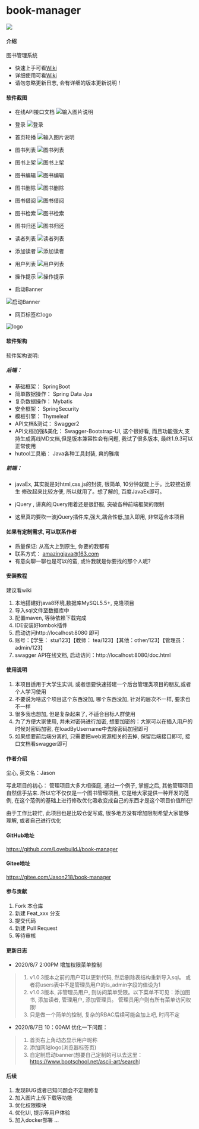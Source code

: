 # book-manager

![](https://github.com/LovebuildJ/book-manager)

#### 介绍
图书管理系统

- 快速上手可看[Wiki](https://github.com/LovebuildJ/book-manager/wiki/%E5%BF%AB%E9%80%9F%E5%BC%80%E5%A7%8B)
- 详细使用可看[Wiki](https://gitee.com/Jason218/book-manager/wikis/%E4%BD%BF%E7%94%A8%E6%96%87%E6%A1%A3)
- 请勿忽略更新日志, 会有详细的版本更新说明！


#### 软件截图
- 在线API接口文档
![输入图片说明](https://images.gitee.com/uploads/images/2020/0728/222829_12c75a2b_1865362.png "swagger.png")

- 登录
![登录](https://images.gitee.com/uploads/images/2020/0728/220039_eac21a26_1865362.png "login.png")

- 首页轮播
![输入图片说明](https://images.gitee.com/uploads/images/2020/0728/220412_5849b2ba_1865362.png "index.png")

- 图书列表
![图书列表](https://images.gitee.com/uploads/images/2020/0728/220106_01690382_1865362.png "book-list.png")

- 图书上架
![图书上架](https://images.gitee.com/uploads/images/2020/0728/220142_f1321c49_1865362.png "book-add.png")

- 图书编辑
![图书编辑](https://images.gitee.com/uploads/images/2020/0728/220205_23718704_1865362.png "book-update.png")

- 图书删除
![图书删除](https://images.gitee.com/uploads/images/2020/0728/220325_868b4a18_1865362.png "book-del.png")

- 图书借阅
![图书借阅](https://images.gitee.com/uploads/images/2020/0728/220426_add9604e_1865362.png "borrow.png")

- 图书检索
![图书检索](https://images.gitee.com/uploads/images/2020/0728/220449_10ce9e23_1865362.png "book-search.png")

- 图书归还
![图书归还](https://images.gitee.com/uploads/images/2020/0728/220522_b028a938_1865362.png "return.png")

- 读者列表
![读者列表](https://images.gitee.com/uploads/images/2020/0728/220600_d9bbdad8_1865362.png "reader-list.png")

- 添加读者
![添加读者](https://images.gitee.com/uploads/images/2020/0728/220816_d382a217_1865362.png "reader-add.png")

- 用户列表
![用户列表](https://images.gitee.com/uploads/images/2020/0728/220837_7a6de75b_1865362.png "user-list.png")

- 操作提示
![操作提示](https://images.gitee.com/uploads/images/2020/0728/220858_61b0b289_1865362.png "success.png")

- 启动Banner

![启动Banner](https://images.gitee.com/uploads/images/2020/0807/113718_a4ea899d_1865362.png "banner.png")

- 网页标签栏logo

![logo](https://images.gitee.com/uploads/images/2020/0807/113802_afa0f855_1865362.png "logo.png")


#### 软件架构
软件架构说明:

##### 后端：
- 基础框架： SpringBoot
- 简单数据操作： Spring Data Jpa
- 复杂数据操作： Mybatis
- 安全框架： SpringSecurity
- 模板引擎： Thymeleaf
- API文档&测试： Swagger2
- API文档加强&美化： Swagger-Bootstrap-UI, 这个很好看, 而且功能强大,支持生成离线MD文档,但是版本兼容性会有问题, 我试了很多版本, 最终1.9.3可以正常使用
- hutool工具箱： Java各种工具封装, 爽的雅痞

##### 前端：
- javaEx, 其实就是对html,css,js的封装, 很简单, 10分钟就能上手。比较接近原生
修改起来比较方便, 所以就用了。想了解的, 百度JavaEx即可。

- jQuery , 讲真的jQuery用着还是很舒服, 突破各种前端框架的限制

- 这里真的要吹一波jQuery插件库,强大,耦合性低,加入即用, 非常适合本项目

#### 如果有定制需求, 可以联系作者
- 质量保证: 从高大上到原生, 你要的我都有
- 联系方式： amazingjava@163.com
- 有意向聊一聊也是可以的蛮, 或许我就是你要找的那个人呢?

#### 安装教程

建议看wiki
1.  本地搭建好java8环境,数据库MySQL5.5+, 克隆项目
2.  导入sql文件至数据库中
3.  配置maven, 等待依赖下载完成
4.  IDE安装好lombok插件
5.  启动访问http://localhost:8080 即可
6.  账号：【学生： stu/123】【教师： tea/123】【其他：other/123】【管理员：admin/123】
7.  swagger API在线文档, 启动访问：http://localhost:8080/doc.html
#### 使用说明

1.  本项目适用于大学生实训, 或者想要快速搭建一个后台管理类项目的朋友,或者个人学习使用
2.  不要说为啥这个项目这个东西没加, 哪个东西没加, 针对的层次不一样, 要求也不一样
3.  很多我也想加, 但是复杂起来了, 不适合目标人群使用
4.  为了方便大家使用, 并未对密码进行加密, 想要加密的：大家可以在插入用户的时候对密码加密, 在loadByUsername中去除密码加密即可
5.  如果想要前后端分离的, 只需要把web资源相关的去掉, 保留后端接口即可, 接口文档看swagger即可
#### 作者介绍
尘心, 英文名：Jason 

写此项目的初心： 管理项目大多大相径庭, 通过一个例子, 掌握之后, 其他管理项目自然信手拈来. 所以它不仅仅是一个图书管理项目,
它是给大家提供一种开发的范例, 在这个范例的基础上进行修改优化吸收变成自己的东西才是这个项目价值所在!

由于工作比较忙, 此项目也是比较仓促写成, 很多地方没有增加限制希望大家能够理解, 或者自己进行优化

#### GitHub地址
https://github.com/LovebuildJ/book-manager

#### Gitee地址
https://gitee.com/Jason218/book-manager

#### 参与贡献

1.  Fork 本仓库
2.  新建 Feat_xxx 分支
3.  提交代码
4.  新建 Pull Request
5.  等待审核

#### 更新日志
- 2020/8/7 2:00PM 增加权限菜单控制
> 1. v1.0.3版本之前的用户可以更新代码, 然后删除表结构重新导入sql。 或者将users表中不是管理员用户的is_admin字段的值设为1
> 2. v1.0.3版本, 非管理员用户, 则访问菜单受限。以下菜单不可见：添加图书, 添加读者, 管理用户, 添加管理员。 管理员用户则有所有菜单访问权限!
> 3. 只是做一个简单的控制, 复杂的RBAC后续可能会加上吧, 时间不定

- 2020/8/7日 10：00AM 优化一下问题：
> 1. 首页右上角动态显示用户昵称
> 2. 添加网站logo(浏览器标签页) 
> 3. 自定制启动banner(想要自己定制的可以去这里：https://www.bootschool.net/ascii-art/search)

#### 后续

1. 发现BUG或者已知问题会不定期修复
2. 加入图片上传下载等功能
3. 优化权限模块
4. 优化UI, 提示等用户体验
5. 加入docker部署
...
